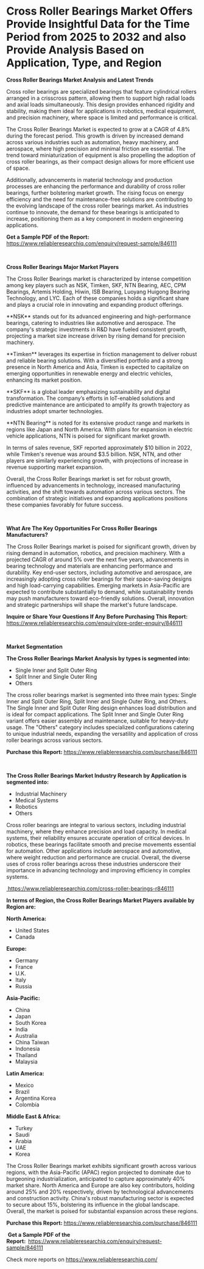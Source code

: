 <p><h1>Cross Roller Bearings Market Offers Provide Insightful Data for the Time Period from 2025 to 2032 and also Provide Analysis Based on Application, Type, and Region</h1></p><p><strong>Cross Roller Bearings Market Analysis and Latest Trends</strong></p>
<p><p>Cross roller bearings are specialized bearings that feature cylindrical rollers arranged in a crisscross pattern, allowing them to support high radial loads and axial loads simultaneously. This design provides enhanced rigidity and stability, making them ideal for applications in robotics, medical equipment, and precision machinery, where space is limited and performance is critical.</p><p>The Cross Roller Bearings Market is expected to grow at a CAGR of 4.8% during the forecast period. This growth is driven by increased demand across various industries such as automation, heavy machinery, and aerospace, where high precision and minimal friction are essential. The trend toward miniaturization of equipment is also propelling the adoption of cross roller bearings, as their compact design allows for more efficient use of space.</p><p>Additionally, advancements in material technology and production processes are enhancing the performance and durability of cross roller bearings, further bolstering market growth. The rising focus on energy efficiency and the need for maintenance-free solutions are contributing to the evolving landscape of the cross roller bearings market. As industries continue to innovate, the demand for these bearings is anticipated to increase, positioning them as a key component in modern engineering applications.</p></p>
<p><strong>Get a Sample PDF of the Report:&nbsp;</strong> <a href="https://www.reliableresearchiq.com/enquiry/request-sample/846111?utm_campaign=2207&utm_medium=2&utm_source=Github&utm_content=ia&utm_term=20022025&utm_id=cross-roller-bearings">https://www.reliableresearchiq.com/enquiry/request-sample/846111</a></p>
<p>&nbsp;</p>
<p><strong>Cross Roller Bearings Major Market Players</strong></p>
<p><p>The Cross Roller Bearings market is characterized by intense competition among key players such as NSK, Timken, SKF, NTN Bearing, AEC, CPM Bearings, Artemis Holding, Hiwin, ISB Bearing, Luoyang Huigong Bearing Technology, and LYC. Each of these companies holds a significant share and plays a crucial role in innovating and expanding product offerings.</p><p>**NSK** stands out for its advanced engineering and high-performance bearings, catering to industries like automotive and aerospace. The company's strategic investments in R&D have fueled consistent growth, projecting a market size increase driven by rising demand for precision machinery.</p><p>**Timken** leverages its expertise in friction management to deliver robust and reliable bearing solutions. With a diversified portfolio and a strong presence in North America and Asia, Timken is expected to capitalize on emerging opportunities in renewable energy and electric vehicles, enhancing its market position.</p><p>**SKF** is a global leader emphasizing sustainability and digital transformation. The company’s efforts in IoT-enabled solutions and predictive maintenance are anticipated to amplify its growth trajectory as industries adopt smarter technologies.</p><p>**NTN Bearing** is noted for its extensive product range and markets in regions like Japan and North America. With plans for expansion in electric vehicle applications, NTN is poised for significant market growth.</p><p>In terms of sales revenue, SKF reported approximately $10 billion in 2022, while Timken's revenue was around $3.5 billion. NSK, NTN, and other players are similarly experiencing growth, with projections of increase in revenue supporting market expansion.</p><p>Overall, the Cross Roller Bearings market is set for robust growth, influenced by advancements in technology, increased manufacturing activities, and the shift towards automation across various sectors. The combination of strategic initiatives and expanding applications positions these companies favorably for future success.</p></p>
<p>&nbsp;</p>
<p><strong>What Are The Key Opportunities For Cross Roller Bearings Manufacturers?</strong></p>
<p><p>The Cross Roller Bearings market is poised for significant growth, driven by rising demand in automation, robotics, and precision machinery. With a projected CAGR of around 5% over the next five years, advancements in bearing technology and materials are enhancing performance and durability. Key end-user sectors, including automotive and aerospace, are increasingly adopting cross roller bearings for their space-saving designs and high load-carrying capabilities. Emerging markets in Asia-Pacific are expected to contribute substantially to demand, while sustainability trends may push manufacturers toward eco-friendly solutions. Overall, innovation and strategic partnerships will shape the market's future landscape.</p></p>
<p><strong>Inquire or Share Your Questions If Any Before Purchasing This Report:</strong> <a href="https://www.reliableresearchiq.com/enquiry/pre-order-enquiry/846111?utm_campaign=2207&utm_medium=2&utm_source=Github&utm_content=ia&utm_term=20022025&utm_id=cross-roller-bearings">https://www.reliableresearchiq.com/enquiry/pre-order-enquiry/846111</a></p>
<p>&nbsp;</p>
<p><strong>Market Segmentation</strong></p>
<p><strong>The Cross Roller Bearings Market Analysis by types is segmented into:</strong></p>
<p><ul><li>Single Inner and Split Outer Ring</li><li>Split Inner and Single Outer Ring</li><li>Others</li></ul></p>
<p><p>The cross roller bearings market is segmented into three main types: Single Inner and Split Outer Ring, Split Inner and Single Outer Ring, and Others. The Single Inner and Split Outer Ring design enhances load distribution and is ideal for compact applications. The Split Inner and Single Outer Ring variant offers easier assembly and maintenance, suitable for heavy-duty usage. The "Others" category includes specialized configurations catering to unique industrial needs, expanding the versatility and application of cross roller bearings across various sectors.</p></p>
<p><strong>Purchase this Report:&nbsp;</strong><a href="https://www.reliableresearchiq.com/purchase/846111?utm_campaign=2207&utm_medium=2&utm_source=Github&utm_content=ia&utm_term=20022025&utm_id=cross-roller-bearings">https://www.reliableresearchiq.com/purchase/846111</a></p>
<p>&nbsp;</p>
<p><strong>The Cross Roller Bearings Market Industry Research by Application is segmented into:</strong></p>
<p><ul><li>Industrial Machinery</li><li>Medical Systems</li><li>Robotics</li><li>Others</li></ul></p>
<p><p>Cross roller bearings are integral to various sectors, including industrial machinery, where they enhance precision and load capacity. In medical systems, their reliability ensures accurate operation of critical devices. In robotics, these bearings facilitate smooth and precise movements essential for automation. Other applications include aerospace and automotive, where weight reduction and performance are crucial. Overall, the diverse uses of cross roller bearings across these industries underscore their importance in advancing technology and improving efficiency in complex systems.</p></p>
<p><a href="https://www.reliableresearchiq.com/cross-roller-bearings-r846111?utm_campaign=2207&utm_medium=2&utm_source=Github&utm_content=ia&utm_term=20022025&utm_id=cross-roller-bearings">&nbsp;https://www.reliableresearchiq.com/cross-roller-bearings-r846111</a></p>
<p><strong>In terms of Region, the Cross Roller Bearings Market Players available by Region are:</strong></p>
<p>
    <p> <strong> North America: </strong>
        <ul>
            <li>United States</li>
            <li>Canada</li>
        </ul>
        </p> 
    <p> <strong> Europe: </strong>
        <ul>
            <li>Germany</li>
            <li>France</li>
            <li>U.K.</li>
            <li>Italy</li>
            <li>Russia</li>
        </ul>
        </p> 
    <p> <strong> Asia-Pacific: </strong>
        <ul>
            <li>China</li>
            <li>Japan</li>
            <li>South Korea</li>
            <li>India</li>
            <li>Australia</li>
            <li>China Taiwan</li>
            <li>Indonesia</li>
            <li>Thailand</li>
            <li>Malaysia</li>
        </ul>
        </p> 
    <p> <strong> Latin America: </strong>
        <ul>
            <li>Mexico</li>
            <li>Brazil</li>
            <li>Argentina Korea</li>
            <li>Colombia</li>
        </ul>
        </p> 
    <p> <strong> Middle East & Africa: </strong>
        <ul>
            <li>Turkey</li>
            <li>Saudi</li>
            <li>Arabia</li>
            <li>UAE</li>
            <li>Korea</li>
        </ul>
    </p>
    </p>
<p><p>The Cross Roller Bearings market exhibits significant growth across various regions, with the Asia-Pacific (APAC) region projected to dominate due to burgeoning industrialization, anticipated to capture approximately 40% market share. North America and Europe are also key contributors, holding around 25% and 20% respectively, driven by technological advancements and construction activity. China's robust manufacturing sector is expected to secure about 15%, bolstering its influence in the global landscape. Overall, the market is poised for substantial expansion across these regions.</p></p>
<p><strong>Purchase this Report: </strong><a href="https://www.reliableresearchiq.com/purchase/846111?utm_campaign=2207&utm_medium=2&utm_source=Github&utm_content=ia&utm_term=20022025&utm_id=cross-roller-bearings">https://www.reliableresearchiq.com/purchase/846111</a></p>
<p>&nbsp;<strong>Get a Sample PDF of the Report:&nbsp;&nbsp;</strong><a href="https://www.reliableresearchiq.com/enquiry/request-sample/846111?utm_campaign=2207&utm_medium=2&utm_source=Github&utm_content=ia&utm_term=20022025&utm_id=cross-roller-bearings">https://www.reliableresearchiq.com/enquiry/request-sample/846111</a></p>
<p><strong></strong></p>
<p>Check more reports on <a href="https://www.reliableresearchiq.com/?utm_campaign=2207&utm_medium=2&utm_source=Github&utm_content=ia&utm_term=20022025&utm_id=cross-roller-bearings">https://www.reliableresearchiq.com/</a></p>
